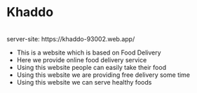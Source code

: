# Khaddo
</br>
server-site: https://khaddo-93002.web.app/
<div>
  <ul>
    <li> This is a website which is based on Food Delivery </li>
    <li> Here we provide online food delivery service </li>
    <li> Using this website people can easily take their food </li>
    <li> Using this website we are providing free  delivery some time </li>
    <li> Using this website we can serve healthy foods </li>
 </ul>
</div>
